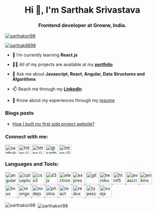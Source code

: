 <h1 align="center">Hi 👋, I'm Sarthak Srivastava</h1>
<h3 align="center">Frontend developer at Groww, India.</h3>

<p align="left"> <a href="https://github.com/ryo-ma/github-profile-trophy"><img src="https://github-profile-trophy.vercel.app/?username=sarthaksri98" alt="sarthaksri98" /></a> </p>

<p align="left"> <a href="https://twitter.com/sarthak8898" target="blank"><img src="https://img.shields.io/twitter/follow/sarthak8898?logo=twitter&style=for-the-badge" alt="sarthak8898" /></a> </p>

- 🌱 I’m currently learning **React.js**

- 👨‍💻 All of my projects are available at my [**portfolio**](https://sarthaksri98.github.io/The-Portfolio)

- 💬 Ask me about **Javascript, React, Angular, Data Structures and Algorithms**

- 📫 Reach me through my [**LinkedIn**](https://www.linkedin.com/in/sarthaksri98/)

- 📄 Know about my experiences through my [resume](https://drive.google.com/file/d/1YqKWNCiqXZ4RQkxxIZK9eF3NMcmgGBwB/view)

### Blogs posts
<!-- BLOG-POST-LIST:START -->
- [How I built my first side project website?](https://sarthak-on-code.hashnode.dev/how-i-built-my-first-side-project-website)
<!-- BLOG-POST-LIST:END -->

<h3 align="left">Connect with me:</h3>
<p align="left">
<a href="https://twitter.com/sarthak8898" target="blank"><img align="center" src="https://cdn.jsdelivr.net/npm/simple-icons@3.0.1/icons/twitter.svg" alt="sarthak8898" height="30" width="40" /></a>
<a href="https://linkedin.com/in/https://www.linkedin.com/in/sarthaksri98/" target="blank"><img align="center" src="https://cdn.jsdelivr.net/npm/simple-icons@3.0.1/icons/linkedin.svg" alt="https://www.linkedin.com/in/sarthaksri98/" height="30" width="40" /></a>
<a href="https://fb.com/https://www.facebook.com/sarthak.srivastav.77/" target="blank"><img align="center" src="https://cdn.jsdelivr.net/npm/simple-icons@3.0.1/icons/facebook.svg" alt="https://www.facebook.com/sarthak.srivastav.77/" height="30" width="40" /></a>
<a href="https://medium.com/@sarthaksrivastav" target="blank"><img align="center" src="https://cdn.jsdelivr.net/npm/simple-icons@3.0.1/icons/medium.svg" alt="@sarthaksrivastav" height="30" width="40" /></a>
<a href="https://www.leetcode.com/https://leetcode.com/sarthak98/" target="blank"><img align="center" src="https://cdn.jsdelivr.net/npm/simple-icons@3.0.1/icons/leetcode.svg" alt="https://leetcode.com/sarthak98/" height="30" width="40" /></a>
</p>

<h3 align="left">Languages and Tools:</h3>
<p align="left"> <a href="https://angular.io" target="_blank"> <img src="https://devicons.github.io/devicon/devicon.git/icons/angularjs/angularjs-original.svg" alt="angularjs" width="40" height="40"/> </a> <a href="https://www.w3schools.com/cpp/" target="_blank"> <img src="https://devicons.github.io/devicon/devicon.git/icons/cplusplus/cplusplus-original.svg" alt="cplusplus" width="40" height="40"/> </a> <a href="https://www.w3schools.com/css/" target="_blank"> <img src="https://devicons.github.io/devicon/devicon.git/icons/css3/css3-original-wordmark.svg" alt="css3" width="40" height="40"/> </a> <a href="https://d3js.org/" target="_blank"> <img src="https://devicons.github.io/devicon/devicon.git/icons/d3js/d3js-original.svg" alt="d3js" width="40" height="40"/> </a> <a href="https://www.electronjs.org" target="_blank"> <img src="https://devicons.github.io/devicon/devicon.git/icons/electron/electron-original.svg" alt="electron" width="40" height="40"/> </a> <a href="https://expressjs.com" target="_blank"> <img src="https://devicons.github.io/devicon/devicon.git/icons/express/express-original-wordmark.svg" alt="express" width="40" height="40"/> </a> <a href="https://git-scm.com/" target="_blank"> <img src="https://www.vectorlogo.zone/logos/git-scm/git-scm-icon.svg" alt="git" width="40" height="40"/> </a> <a href="https://heroku.com" target="_blank"> <img src="https://www.vectorlogo.zone/logos/heroku/heroku-icon.svg" alt="heroku" width="40" height="40"/> </a> <a href="https://www.w3.org/html/" target="_blank"> <img src="https://devicons.github.io/devicon/devicon.git/icons/html5/html5-original-wordmark.svg" alt="html5" width="40" height="40"/> </a> <a href="https://developer.mozilla.org/en-US/docs/Web/JavaScript" target="_blank"> <img src="https://devicons.github.io/devicon/devicon.git/icons/javascript/javascript-original.svg" alt="javascript" width="40" height="40"/> </a> <a href="https://www.jenkins.io" target="_blank"> <img src="https://www.vectorlogo.zone/logos/jenkins/jenkins-icon.svg" alt="jenkins" width="40" height="40"/> </a> <a href="https://www.linux.org/" target="_blank"> <img src="https://devicons.github.io/devicon/devicon.git/icons/linux/linux-original.svg" alt="linux" width="40" height="40"/> </a> <a href="https://www.mongodb.com/" target="_blank"> <img src="https://devicons.github.io/devicon/devicon.git/icons/mongodb/mongodb-original-wordmark.svg" alt="mongodb" width="40" height="40"/> </a> <a href="https://nodejs.org" target="_blank"> <img src="https://devicons.github.io/devicon/devicon.git/icons/nodejs/nodejs-original-wordmark.svg" alt="nodejs" width="40" height="40"/> </a> <a href="https://www.photoshop.com/en" target="_blank"> <img src="https://devicons.github.io/devicon/devicon.git/icons/photoshop/photoshop-plain.svg" alt="photoshop" width="40" height="40"/> </a> <a href="https://reactjs.org/" target="_blank"> <img src="https://devicons.github.io/devicon/devicon.git/icons/react/react-original-wordmark.svg" alt="react" width="40" height="40"/> </a> <a href="https://redux.js.org" target="_blank"> <img src="https://devicons.github.io/devicon/devicon.git/icons/redux/redux-original.svg" alt="redux" width="40" height="40"/> </a> <a href="https://www.typescriptlang.org/" target="_blank"> <img src="https://devicons.github.io/devicon/devicon.git/icons/typescript/typescript-original.svg" alt="typescript" width="40" height="40"/> </a> <a href="https://vuejs.org/" target="_blank"> <img src="https://devicons.github.io/devicon/devicon.git/icons/vuejs/vuejs-original-wordmark.svg" alt="vuejs" width="40" height="40"/> </a> </p>

<p><img align="left" src="https://github-readme-stats.vercel.app/api/top-langs?username=sarthaksri98&show_icons=true&locale=en&layout=compact" alt="sarthaksri98" /></p>

<p>&nbsp;<img align="center" src="https://github-readme-stats.vercel.app/api?username=sarthaksri98&show_icons=true&locale=en" alt="sarthaksri98" /></p>
